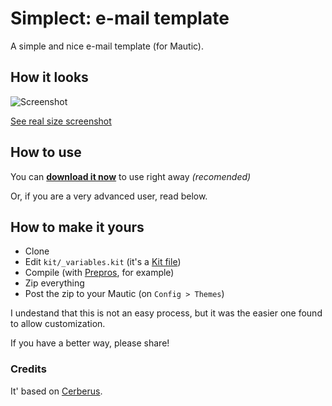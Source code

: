 # Simplect: e-mail template

A simple and nice e-mail template (for Mautic).

## How it looks
![Screenshot](https://raw.githubusercontent.com/hmaesta/simplect-email-template/master/thumbnail.png)

[See real size screenshot](https://raw.githubusercontent.com/hmaesta/simplect-email-template/master/images/simplect-full-preview.png)

## How to use
You can **[download it now](https://raw.githubusercontent.com/hmaesta/simplect-email-template/master/simplect-latest.zip)** to use right away _(recomended)_

Or, if you are a very advanced user, read below.

## How to make it yours

- Clone
- Edit `kit/_variables.kit` (it's a [Kit file](https://codekitapp.com/help/kit/))
- Compile (with [Prepros](https://prepros.io), for example)
- Zip everything
- Post the zip to your Mautic (on `Config > Themes`)

I undestand that this is not an easy process, but it was the easier one found to allow customization.

If you have a better way, please share!

### Credits

It' based on [Cerberus](https://github.com/TedGoas/Cerberus).